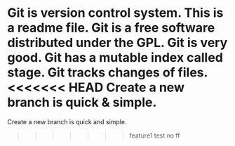 Git is version control system.
This is a readme file.
Git is a free software distributed under the GPL.
Git is very good.
Git has a mutable index called stage.
Git tracks changes of files.
<<<<<<< HEAD
Create a new branch is quick & simple.
=======
Create a new branch is quick and simple.
>>>>>>> feature1
test no ff

